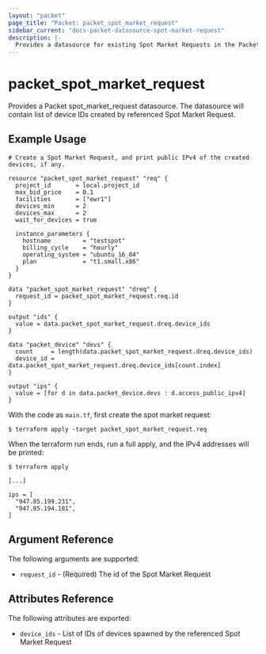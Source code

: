 ```yaml
---
layout: "packet"
page_title: "Packet: packet_spot_market_request"
sidebar_current: "docs-packet-datasource-spot-market-request"
description: |-
  Provides a datasource for existing Spot Market Requests in the Packet host.
---
```


# packet_spot_market_request

Provides a Packet spot_market_request datasource. The datasource will contain list of device IDs created by referenced Spot Market Request.



## Example Usage

```hcl
# Create a Spot Market Request, and print public IPv4 of the created devices, if any.

resource "packet_spot_market_request" "req" {
  project_id       = local.project_id
  max_bid_price    = 0.1
  facilities       = ["ewr1"]
  devices_min      = 2
  devices_max      = 2
  wait_for_devices = true

  instance_parameters {
    hostname         = "testspot"
    billing_cycle    = "hourly"
    operating_system = "ubuntu_16_04"
    plan             = "t1.small.x86"
  }
}

data "packet_spot_market_request" "dreq" {
  request_id = packet_spot_market_request.req.id
}

output "ids" {
  value = data.packet_spot_market_request.dreq.device_ids
}

data "packet_device" "devs" {
  count     = length(data.packet_spot_market_request.dreq.device_ids)
  device_id = data.packet_spot_market_request.dreq.device_ids[count.index]
}

output "ips" {
  value = [for d in data.packet_device.devs : d.access_public_ipv4]
}
```

With the code as `main.tf`, first create the spot market request:

```
$ terraform apply -target packet_spot_market_request.req
```

When the terraform run ends, run a full apply, and the IPv4 addresses will be printed:

```
$ terraform apply

[...]
 
ips = [
  "947.85.199.231",
  "947.85.194.181",
]
```

## Argument Reference

The following arguments are supported:

* `request_id` - (Required) The id of the Spot Market Request

## Attributes Reference

The following attributes are exported:

* `device_ids` - List of IDs of devices spawned by the referenced Spot Market Request
